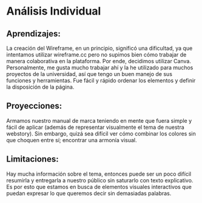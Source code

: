 # Análisis Individual

## Aprendizajes: 

La creación del Wireframe, en un principio, significó una dificultad, ya que intentamos utilizar wireframe.cc pero no supimos bien cómo trabajar de manera colaborativa en la plataforma. Por ende, decidimos utilizar Canva. Personalmente, me gusta mucho trabajar ahí y la he utilizado para muchos proyectos de la universidad, así que tengo un buen manejo de sus funciones y herramientas. Fue fácil y rápido ordenar los elementos y definir la disposición de la página.

## Proyecciones: 

Armamos nuestro manual de marca teniendo en mente que fuera simple y fácil de aplicar (además de representar visualmente el tema de nuestra webstory). Sin embargo, quizá sea difícil ver cómo combinar los colores sin que choquen entre sí; encontrar una armonía visual.

## Limitaciones: 

Hay mucha información sobre el tema, entonces puede ser un poco difícil resumirla y entregarla a nuestro público sin saturarlo con texto explicativo. Es por esto que estamos en busca de elementos visuales interactivos que puedan expresar lo que queremos decir sin demasiadas palabras.